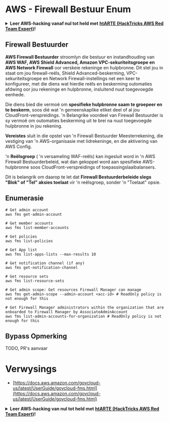 # AWS - Firewall Bestuur Enum

<details>

<summary><strong>Leer AWS-hacking vanaf nul tot held met</strong> <a href="https://training.hacktricks.xyz/courses/arte"><strong>htARTE (HackTricks AWS Red Team Expert)</strong></a><strong>!</strong></summary>

Ander maniere om HackTricks te ondersteun:

* As jy jou **maatskappy in HackTricks wil adverteer** of **HackTricks in PDF wil aflaai**, kyk na die [**SUBSCRIPTION PLANS**](https://github.com/sponsors/carlospolop)!
* Kry die [**amptelike PEASS & HackTricks swag**](https://peass.creator-spring.com)
* Ontdek [**The PEASS Family**](https://opensea.io/collection/the-peass-family), ons versameling eksklusiewe [**NFTs**](https://opensea.io/collection/the-peass-family)
* **Sluit aan by die** 💬 [**Discord-groep**](https://discord.gg/hRep4RUj7f) of die [**telegram-groep**](https://t.me/peass) of **volg** ons op **Twitter** 🐦 [**@hacktricks_live**](https://twitter.com/hacktricks_live)**.**
* **Deel jou hacking-truuks deur PR's in te dien by die** [**HackTricks**](https://github.com/carlospolop/hacktricks) en [**HackTricks Cloud**](https://github.com/carlospolop/hacktricks-cloud) github-repos.

</details>

## Firewall Bestuurder

**AWS Firewall Bestuurder** stroomlyn die bestuur en instandhouding van **AWS WAF, AWS Shield Advanced, Amazon VPC-sekuriteitsgroepe en AWS Network Firewall** oor verskeie rekeninge en hulpbronne. Dit stel jou in staat om jou firewall-reëls, Shield Advanced-beskerming, VPC-sekuriteitsgroepe en Network Firewall-instellings net een keer te konfigureer, met die diens wat hierdie reëls en beskerming outomaties afdwing oor jou rekeninge en hulpbronne, insluitend nuut toegevoegde eenhede.

Die diens bied die vermoë om **spesifieke hulpbronne saam te groepeer en te beskerm**, soos dié wat 'n gemeenskaplike etiket deel of al jou CloudFront-verspreidings. 'n Belangrike voordeel van Firewall Bestuurder is sy vermoë om outomaties beskerming uit te brei na nuut toegevoegde hulpbronne in jou rekening.

**Vereistes** sluit in die opstel van 'n Firewall Bestuurder Meesterrekening, die vestiging van 'n AWS-organisasie met lidrekeninge, en die aktivering van AWS Config.

'n **Reëlsgroep** ( 'n versameling WAF-reëls) kan ingesluit word in 'n AWS Firewall Bestuurderbeleid, wat dan gekoppel word aan spesifieke AWS-hulpbronne soos CloudFront-verspreidings of toepassingslaaibalansers.

Dit is belangrik om daarop te let dat **Firewall Bestuurderbeleide slegs "Blok" of "Tel" aksies toelaat** vir 'n reëlsgroep, sonder 'n "Toelaat" opsie.

## Enumerasie
```
# Get admin account
aws fms get-admin-account

# Get member accounts
aws fms list-member-accounts

# Get policies
aws fms list-policies

# Get App list
aws fms list-apps-lists --max-results 10

# Get notification channel (if any)
aws fms get-notification-channel

# Get resource sets
aws fms list-resource-sets

# Get admin scope: Get resources Firewall Manager can manage
aws fms get-admin-scope --admin-account <acc-id> # ReadOnly policy is not enough for this

# Get Firewall Manager administrators within the organization that are onboarded to Firewall Manager by AssociateAdminAccount
aws fms list-admin-accounts-for-organization # ReadOnly policy is not enough for this
```
## Bypass Opmerking

TODO, PR's aanvaar

# Verwysings
* [https://docs.aws.amazon.com/govcloud-us/latest/UserGuide/govcloud-fms.html](https://docs.aws.amazon.com/govcloud-us/latest/UserGuide/govcloud-fms.html)

<details>

<summary><strong>Leer AWS-hacking van nul tot held met</strong> <a href="https://training.hacktricks.xyz/courses/arte"><strong>htARTE (HackTricks AWS Red Team Expert)</strong></a><strong>!</strong></summary>

Ander maniere om HackTricks te ondersteun:

* As jy jou **maatskappy geadverteer wil sien in HackTricks** of **HackTricks in PDF wil aflaai**, kyk na die [**SUBSCRIPTION PLANS**](https://github.com/sponsors/carlospolop)!
* Kry die [**amptelike PEASS & HackTricks swag**](https://peass.creator-spring.com)
* Ontdek [**The PEASS Family**](https://opensea.io/collection/the-peass-family), ons versameling eksklusiewe [**NFTs**](https://opensea.io/collection/the-peass-family)
* **Sluit aan by die** 💬 [**Discord-groep**](https://discord.gg/hRep4RUj7f) of die [**telegram-groep**](https://t.me/peass) of **volg** ons op **Twitter** 🐦 [**@hacktricks_live**](https://twitter.com/hacktricks_live)**.**
* **Deel jou hacktruuks deur PR's in te dien by die** [**HackTricks**](https://github.com/carlospolop/hacktricks) en [**HackTricks Cloud**](https://github.com/carlospolop/hacktricks-cloud) github-repos.

</details>
